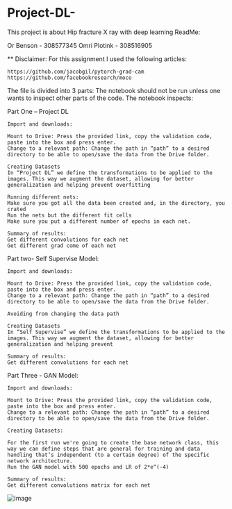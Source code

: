 # Project-DL-
This project is about Hip fracture X ray with deep learning 
ReadMe:

Or Benson - 308577345
Omri Plotink - 308516905

 ** Disclaimer: For this assignment I used the following articles:

	https://github.com/jacobgil/pytorch-grad-cam
	https://github.com/facebookresearch/moco



 The file is divided into 3 parts: The notebook should not be run unless one wants to inspect other parts of the code. The notebook inspects:

Part One – Project DL

	Import and downloads:

	Mount to Drive: Press the provided link, copy the validation code, paste into the box and press enter. 
	Change to a relevant path: Change the path in “path” to a desired directory to be able to open/save the data from the Drive folder.

	Creating Datasets
	In “Project DL” we define the transformations to be applied to the images. This way we augment the dataset, allowing for better generalization and helping prevent overfitting

	Running different nets:
	Make sure you got all the data been created and, in the directory, you crated 
	Run the nets but the different fit cells
	Make sure you put a different number of epochs in each net. 

	Summary of results:
	Get different convolutions for each net
	Get different grad come of each net













Part two- Self Supervise Model:

	Import and downloads:

	Mount to Drive: Press the provided link, copy the validation code, paste into the box and press enter. 
	Change to a relevant path: Change the path in “path” to a desired directory to be able to open/save the data from the Drive folder.

	Avoiding from changing the data path 

	Creating Datasets
	In “Self Supervise” we define the transformations to be applied to the images. This way we augment the dataset, allowing for better generalization and helping prevent 

	Summary of results:
	Get different convolutions for each net

Part Three - GAN Model:

	Import and downloads:

	Mount to Drive: Press the provided link, copy the validation code, paste into the box and press enter. 
	Change to a relevant path: Change the path in “path” to a desired directory to be able to open/save the data from the Drive folder.

	Creating Datasets:

	For the first run we're going to create the base network class, this way we can define steps that are general for training and data handling that’s independent (to a certain degree) of the specific network architecture.
	Run the GAN model with 500 epochs and LR of 2*e^(-4)

	Summary of results:
	Get different convolutions matrix for each net











![image](https://user-images.githubusercontent.com/95141744/207653895-b7affcf1-ccc9-4ab8-b428-16af9410a037.png)
